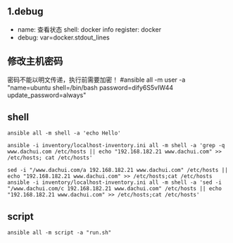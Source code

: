 ## 1.debug

- name: 查看状态
  shell: docker info
  register: docker 
- debug: var=docker.stdout_lines



## 修改主机密码
密码不能以明文传递，执行前需要加密！
#ansible all -m user -a "name=ubuntu shell=/bin/bash password=dify6S5vIW44 update_password=always"


## shell
```shell
ansible all -m shell -a 'echo Hello'

ansible -i inventory/localhost-inventory.ini all -m shell -a 'grep -q www.dachui.com /etc/hosts || echo "192.168.182.21 www.dachui.com" >> /etc/hosts; cat /etc/hosts'

sed -i "/www.dachui.com/a 192.168.182.21 www.dachui.com" /etc/hosts || echo "192.168.182.21 www.dachui.com" >> /etc/hosts;cat /etc/hosts
ansible -i inventory/localhost-inventory.ini all -m shell -a 'sed -i "/www.dachui.com/c 192.168.182.21 www.dachui.com" /etc/hosts || echo "192.168.182.21 www.dachui.com" >> /etc/hosts;cat /etc/hosts'

```


## script
```shell
ansible all -m script -a "run.sh"
```